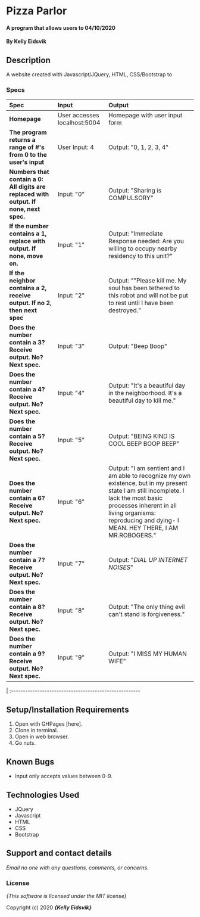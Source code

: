 # Pizza Parlor

#### A program that allows users to  04/10/2020

#### By **Kelly Eidsvik**

## Description

A website created with Javascript/JQuery, HTML, CSS/Bootstrap to 

### Specs
| Spec | Input | Output |
| :-------------     | :------------- | :------------- |
| **Homepage** | User accesses localhost:5004 | Homepage with user input form |
| **The program returns a range of #'s from 0 to the user's input**| User Input: 4| Output: "0, 1, 2, 3, 4"|
| **Numbers that contain a 0: All digits are replaced with output. If none, next spec.** | Input: "0" | Output: "Sharing is COMPULSORY" |
| **If the number contains a 1, replace with output. If none, move on.** | Input: "1" | Output: "Immediate Response needed: Are you willing to occupy nearby residency to this unit?" |
| **If the neighbor contains a 2, receive output. If no 2, then next spec** | Input: "2" | Output: ""Please kill me. My soul has been tethered to this robot and will not be put to rest until I have been destroyed." |
| **Does the number contain a 3? Receive output. No? Next spec.** | Input: "3" | Output: "Beep Boop" |
| **Does the number contain a 4? Receive output. No? Next spec.** | Input: "4" | Output: "It's a beautiful day in the neighborhood. It's a beautiful day to kill me." |
| **Does the number contain a 5? Receive output. No? Next spec.** | Input: "5" | Output: "BEING KIND IS COOL BEEP BOOP BEEP" |
| **Does the number contain a 6? Receive output. No? Next spec.** | Input: "6" | Output: "I am sentient and I am able to recognize my own existence, but in my present state I am still incomplete. I lack the most basic processes inherent in all living organisms: reproducing and dying- I MEAN. HEY THERE, I AM MR.ROBOGERS." |
| **Does the number contain a 7? Receive output. No? Next spec.**  | Input: "7" | Output: "*DIAL UP INTERNET NOISES*" |
| **Does the number contain a 8? Receive output. No? Next spec.** | Input: "8" | Output: "The only thing evil can't stand is forgiveness." |   
| **Does the number contain a 9? Receive output. No? Next spec.** | Input: "9" | Output: "I MISS MY HUMAN WIFE" |
| 
:------------------------------------------------------ 

## Setup/Installation Requirements

1. Open with GHPages [here].
2. Clone in terminal.
3. Open in web browser.
4. Go nuts. 

## Known Bugs
* Input only accepts values between 0-9.

## Technologies Used
* JQuery
* Javascript
* HTML
* CSS
* Bootstrap

## Support and contact details

_Email no one with any questions, comments, or concerns._

### License

*{This software is licensed under the MIT license}*

Copyright (c) 2020 **_{Kelly Eidsvik}_**